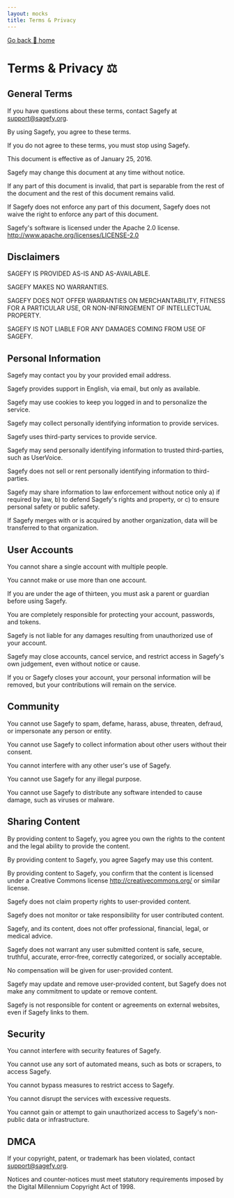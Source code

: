 ```yaml
---
layout: mocks
title: Terms & Privacy
---
```


[Go back 🏡 home](/mocks/home)

# Terms & Privacy ⚖️

## General Terms

If you have questions about these terms, contact Sagefy at <support@sagefy.org>.

By using Sagefy, you agree to these terms.

If you do not agree to these terms, you must stop using Sagefy.

This document is effective as of January 25, 2016.

Sagefy may change this document at any time without notice.

If any part of this document is invalid,
that part is separable from the rest of the document and
the rest of this document remains valid.

If Sagefy does not enforce any part of this document,
Sagefy does not waive the right to enforce any part of this document.

Sagefy's software is licensed under the Apache 2.0 license.
<http://www.apache.org/licenses/LICENSE-2.0>

## Disclaimers

SAGEFY IS PROVIDED AS-IS AND AS-AVAILABLE.

SAGEFY MAKES NO WARRANTIES.

SAGEFY DOES NOT OFFER WARRANTIES ON MERCHANTABILITY,
FITNESS FOR A PARTICULAR USE,
OR NON-INFRINGEMENT OF INTELLECTUAL PROPERTY.

SAGEFY IS NOT LIABLE FOR ANY DAMAGES COMING FROM USE OF SAGEFY.

## Personal Information

Sagefy may contact you by your provided email address.

Sagefy provides support in English, via email, but only as available.

Sagefy may use cookies to keep you logged in and to personalize the service.

Sagefy may collect personally identifying information to provide services.

Sagefy uses third-party services to provide service.

Sagefy may send personally identifying information to trusted
third-parties, such as UserVoice.

Sagefy does not sell or rent personally identifying information
to third-parties.

Sagefy may share information to law enforcement without notice only
a) if required by law,
b) to defend Sagefy's rights and property, or
c) to ensure personal safety or public safety.

If Sagefy merges with or is acquired by another organization,
data will be transferred to that organization.

## User Accounts

You cannot share a single account with multiple people.

You cannot make or use more than one account.

If you are under the age of thirteen,
you must ask a parent or guardian before using Sagefy.

You are completely responsible for protecting your account,
passwords, and tokens.

Sagefy is not liable for any damages resulting from
unauthorized use of your account.

Sagefy may close accounts, cancel service, and restrict access
in Sagefy's own judgement, even without notice or cause.

If you or Sagefy closes your account,
your personal information will be removed,
but your contributions will remain on the service.

## Community

You cannot use Sagefy to spam, defame, harass, abuse, threaten, defraud,
or impersonate any person or entity.

You cannot use Sagefy to collect information
about other users without their consent.

You cannot interfere with any other user's use of Sagefy.

You cannot use Sagefy for any illegal purpose.

You cannot use Sagefy to distribute any software intended to cause damage,
such as viruses or malware.

## Sharing Content

By providing content to Sagefy, you agree you own the rights
to the content and the legal ability to provide the content.

By providing content to Sagefy, you agree Sagefy may use this content.

By providing content to Sagefy, you confirm that the content is licensed
under a Creative Commons license <http://creativecommons.org/>
or similar license.

Sagefy does not claim property rights to user-provided content.

Sagefy does not monitor or take responsibility for user contributed content.

Sagefy, and its content, does not offer professional,
financial, legal, or medical advice.

Sagefy does not warrant any user submitted content is
safe, secure, truthful, accurate, error-free, correctly categorized,
or socially acceptable.

No compensation will be given for user-provided content.

Sagefy may update and remove user-provided content,
but Sagefy does not make any commitment to update or remove content.

Sagefy is not responsible for content or agreements on
external websites, even if Sagefy links to them.

## Security

You cannot interfere with security features of Sagefy.

You cannot use any sort of automated means, such as bots or scrapers,
to access Sagefy.

You cannot bypass measures to restrict access to Sagefy.

You cannot disrupt the services with excessive requests.

You cannot gain or attempt to gain unauthorized access
to Sagefy's non-public data or infrastructure.

## DMCA

If your copyright, patent, or trademark has been violated, contact
<support@sagefy.org>.

Notices and counter-notices must meet statutory requirements
imposed by the Digital Millennium Copyright Act of 1998.

